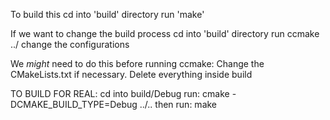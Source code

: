 To build this
cd into 'build' directory
run 'make'

If we want to change the build process
cd into 'build' directory
run ccmake ../
change the configurations

We *might* need to do this before running ccmake:
Change the CMakeLists.txt if necessary. 
Delete everything inside build

TO BUILD FOR REAL:
cd into build/Debug
run: cmake -DCMAKE_BUILD_TYPE=Debug ../..
then run: make